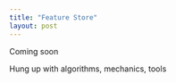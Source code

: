 ```yaml
---
title: "Feature Store"
layout: post
---
```


Coming soon

Hung up with algorithms, mechanics, tools


